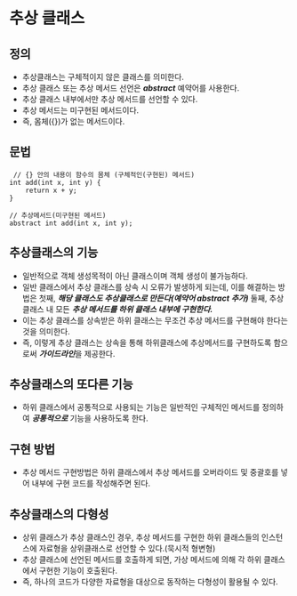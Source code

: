 # 추상 클래스
## 정의
- 추상클래스는 구체적이지 않은 클래스를 의미한다.
- 추상 클래스 또는 추상 메서드 선언은 ***abstract*** 예약어를 사용한다.
- 추상 클래스 내부에서만 추상 메서드를 선언할 수 있다.
- 추상 메서드는 미구현된 메서드이다.
- 즉, 몸체({})가 없는 메서드이다.

## 문법
```
 // {} 안의 내용이 함수의 몸체 (구체적인(구현된) 메서드)
int add(int x, int y) { 
	return x + y;
}

// 추상메서드(미구현된 메서드)
abstract int add(int x, int y);
```

## 추상클래스의 기능
- 일반적으로 객체 생성목적이 아닌 클래스이며 객체 생성이 불가능하다.
- 일반 클래스에서 추상 클래스를 상속 시 오류가 발생하게 되는데, 이를 해결하는 방법은 첫째, ***해당 클래스도 추상클래스로 만든다(예약어 abstract 추가)*** 둘째, 추상 클래스 내 모든 ***추상 메서드를 하위 클래스 내부에 구현한다.***  
- 이는 추상 클래스를 상속받은 하위 클래스는 무조건 추상 메서드를 구현해야 한다는 것을 의미한다.
- 즉, 이렇게 추상 클래스는 상속을 통해 하위클래스에 추상메서드를 구현하도록 함으로써 ***가이드라인***을 제공한다.

## 추상클래스의 또다른 기능
- 하위 클래스에서 공통적으로 사용되는 기능은 일반적인 구체적인 메서드를 정의하여 ***공통적으로*** 기능을 사용하도록 한다.

## 구현 방법
- 추상 메서드 구현방법은 하위 클래스에서 추상 메서드를 오버라이드 및 중괄호를 넣어 내부에 구현 코드를 작성해주면 된다.

## 추상클래스의 다형성
- 상위 클래스가 추상 클래스인 경우, 추상 메서드를 구현한 하위 클래스들의 인스턴스에 자료형을 상위클래스로 선언할 수 있다.(묵시적 형변형)
- 추상 클래스에 선언된 메서드를 호출하게 되면, 가상 메서드에 의해 각 하위 클래스에서 구현한 기능이 호출된다.
- 즉, 하나의 코드가 다양한 자료형을 대상으로 동작하는 다형성이 활용될 수 있다.